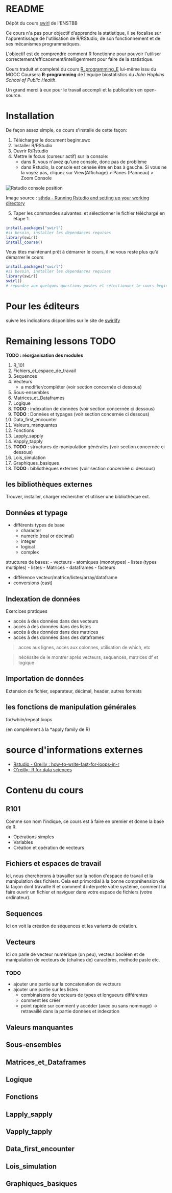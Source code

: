 # README #

Dépôt du cours [swirl](https://swirlstats.com/) de l'ENSTBB

Ce cours n'a pas pour objectif d'apprendre la statistique, il se focalise sur l'apprentissage de l'utilisation de R/RStudio, de son fonctionnement et de ses mécanismes programmatiques.

L'objectif est de comprendre comment R fonctionne pour pouvoir l'utiliser correctement/efficacement/intelligemment pour faire de la statistique.

Cours traduit et completé du cours [R_programming_E](https://github.com/swirldev/R_Programming_E) lui-même issu du MOOC Coursera **R-programming** de l'équipe biostatistics du *John Hopkins School of Public Health*.

Un grand merci à eux pour le travail accompli et la publication en open-source.

# Installation #

De façon assez simple, ce cours s'installe de cette façon:

1. Télécharger le document beginr.swc
1. Installer R/RStudio
1. Ouvrir R/Rstudio
1. Mettre le focus (curseur actif) sur la console:
    - dans R, vous n'avez qu'une   console, donc pas de problème
    - dans Rstudio, la console est censée être en bas à gauche. Si vous ne la voyez pas, cliquez sur View(Affichage) > Panes (Panneau) > Zoom Console

![Rstudio console position](images/RStudioConsole.png)

Image source : [sthda - Running Rstudio and  setting up your working directory](http://www.sthda.com/english/wiki/running-rstudio-and-setting-up-your-working-directory-easy-r-programming)

5. Taper les commandes suivantes:
et sélectionner le fichier téléchargé en étape 1.

```r
install.packages("swirl")
#si besoin, installer les dépendances requises
library(swirl)
install_course()
```
Vous êtes maintenant prêt à démarrer le cours, il ne vous reste plus qu'à démarrer le cours

```r
install.packages("swirl")
#si besoin, installer les dépendances requises
library(swirl)
swirl()
# répondre aux quelques questions posées et sélectionner le cours beginr.
```
# Pour les éditeurs
suivre les indications disponibles sur le site de [swirlify](http://swirlstats.com/swirlify/writing.html)

# Remaining lessons TODO #

**TODO : réorganisation des modules**

1. R_101
1. Fichiers_et_espace_de_travail
1. Sequences
1. Vecteurs
    - a modifier/compléter  (voir section concernée ci dessous)
1. Sous-ensembles
1. Matrices_et_Dataframes
1. Logique
1. **TODO** : indexation de données (voir section concernée ci dessous)
1. **TODO** : Données et typages  (voir section concernée ci dessous)
1. Data_first_encounter
1. Valeurs_manquantes
1. Fonctions
1. Lapply_sapply
1. Vapply_tapply
1. **TODO** : structures de manipulation générales (voir section concernée ci dessous)
1. Lois_simulation
1. Graphiques_basiques
1. **TODO** : bibliothèques externes (voir section concernée ci dessous)


## les bibliothèques externes ##

Trouver, installer, charger rechercher et utiliser une bibliothèque ext.

## Données et typage ##

- différents types de base
    - character
    - numeric (real or decimal)
    - integer
    - logical
    - complex

structures de bases:
    - vecteurs
        - atomiques (monotypes)
        - listes (types multiples)
    - listes
    - Matrices
    - dataframes
    - facteurs

- différence vecteur/matrice/listes/array/dataframe
- conversions (cast)

## Indexation de données ##
Exercices pratiques

- accès à des données dans des vecteurs
- accès à des données dans des listes
- accès à des données dans des matrices
- accès à des données dans des dataframes

> acces aux lignes, accès aux colonnes, utilisation de which, etc

> nécéssite de le montrer après vecteurs, sequences, matrices df et logique

## Importation de données ##

Extension de fichier, separateur, décimal, header, autres formats

## les fonctions de manipulation générales ##

for/while/repeat loops

(en complément à la *apply family de R)

# source d'informations externes #

- [Rstudio - Oreilly : how-to-write-fast-for-loops-in-r](https://rstudio-education.github.io/hopr/speed.html#how-to-write-fast-for-loops-in-r)
- [O'reilly- R for data sciences](https://r4ds.had.co.nz/introduction.html)

# Contenu du cours #

## R101 ##
Comme son nom l'indique, ce cours est à faire en premier et donne la base de R.

* Opérations simples
* Variables
* Création et opération de vecteurs

## Fichiers et espaces de travail ##

Ici, nous chercherons à travailler sur la notion d'espace de travail et la manipulation des fichiers. Cela est primordial à la bonne compréhension de la façon dont travaille R et comment il interprète votre système, comment lui faire ouvrir un fichier et naviguer dans votre espace de fichiers (votre ordinateur).

## Sequences ##

Ici on voit la création de séquences et les variants de création.

## Vecteurs ##

Ici on parle de vecteur numérique (un peu), vecteur booléen et de manipulation de vecteurs de (chaînes de) caractères, methode paste etc.

### TODO

- ajouter une partie sur la concatenation de vecteurs
- ajouter une partie sur les listes
    - combinaisons de vecteurs de types et longueurs différentes
    - comment les créer
    - point rapide sur comment y accéder (avec ou sans nommage) -> retravaillé dans la partie données et indexation

## Valeurs manquantes ##

## Sous-ensembles ##

## Matrices_et_Dataframes ##

## Logique ##

## Fonctions ##

## Lapply_sapply ##

## Vapply_tapply ##

## Data_first_encounter ##

## Lois_simulation ##

## Graphiques_basiques ##
